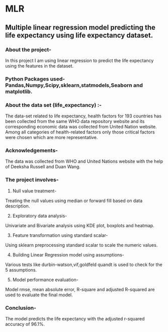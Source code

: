 # MLR
## Multiple linear regression model predicting the life expectancy using life expectancy dataset.

### About the project-
   In this project I am using linear regression to predict the life expectancy using the features in the dataset. 

### Python Packages used- Pandas,Numpy,Scipy,sklearn,statmodels,Seaborn and matplotlib.
      
### About the data set (life_expectancy) :-
   The data-set related to life expectancy, health factors for 193 countries has been collected from the same WHO data repository website and its corresponding economic data was collected from United Nation website. Among all categories of health-related factors only those critical factors were chosen which are more representative.

### Acknowledgements-
The data was collected from WHO and United Nations website with the help of Deeksha Russell and Duan Wang.

### The project involves-
1) Null value treatment-
  
  Treating the null values using median or forward fill based on data description.

2) Exploratory data analysis-
  
  Univariate and Bivariate analysis using KDE plot, boxplots and heatmap.

3) Feature transformation using standard scalar-
  
  Using sklearn preprocessing standard scalar to scale the numeric values.

4) Building Linear Regression model using assumptions-
  
  Various tests like durbin-watson,vif,goldfeld quandt is used to check for the 5 assumptions.

5) Model performance evaluation-
  
  Model rmse, mean absolute error, R-square and adjusted R-squared are used to evaluate the final model.
  
### Conclusion- 
   The model predicts the life expectancy with the adjusted r-squared accuracy of 96.1%.
